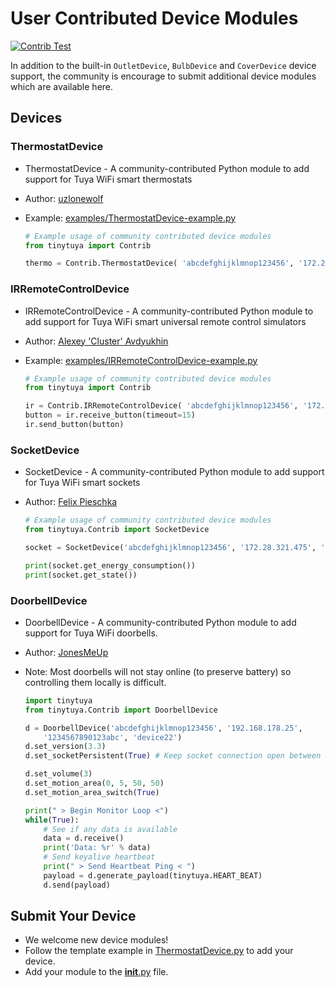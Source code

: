 # User Contributed Device Modules

[![Contrib Test](https://github.com/jasonacox/tinytuya/actions/workflows/contrib.yml/badge.svg)](https://github.com/jasonacox/tinytuya/actions/workflows/contrib.yml)

In addition to the built-in `OutletDevice`, `BulbDevice` and `CoverDevice` device support, the community is encourage to submit additional device modules which are available here.

## Devices

### ThermostatDevice

*  ThermostatDevice - A community-contributed Python module to add support for Tuya WiFi smart thermostats
* Author: [uzlonewolf](https://github.com/uzlonewolf)
* Example: [examples/ThermostatDevice-example.py](https://github.com/jasonacox/tinytuya/blob/master/examples/Contrib/ThermostatDevice-example.py)

    ```python
    # Example usage of community contributed device modules
    from tinytuya import Contrib

    thermo = Contrib.ThermostatDevice( 'abcdefghijklmnop123456', '172.28.321.475', '1234567890123abc' )
    ```

### IRRemoteControlDevice

* IRRemoteControlDevice - A community-contributed Python module to add support for Tuya WiFi smart universal remote control simulators
* Author: [Alexey 'Cluster' Avdyukhin](https://github.com/clusterm)
* Example: [examples/IRRemoteControlDevice-example.py](https://github.com/jasonacox/tinytuya/blob/master/examples/Contrib/IRRemoteControlDevice-example.py)

    ```python
    # Example usage of community contributed device modules
    from tinytuya import Contrib

    ir = Contrib.IRRemoteControlDevice( 'abcdefghijklmnop123456', '172.28.321.475', '1234567890123abc' )
    button = ir.receive_button(timeout=15)
    ir.send_button(button)
    ```

### SocketDevice

* SocketDevice - A community-contributed Python module to add support for Tuya WiFi smart sockets
* Author: [Felix Pieschka](https://github.com/Felix-Pi)

    ```python
    # Example usage of community contributed device modules
    from tinytuya.Contrib import SocketDevice

    socket = SocketDevice('abcdefghijklmnop123456', '172.28.321.475', '', version=3.3)
    
    print(socket.get_energy_consumption())
    print(socket.get_state())
    ```

### DoorbellDevice

* DoorbellDevice - A community-contributed Python module to add support for Tuya WiFi doorbells.
* Author: [JonesMeUp](https://github.com/jonesMeUp)
* Note: Most doorbells will not stay online (to preserve battery) so controlling them locally is difficult.

    ```python
    import tinytuya
    from tinytuya.Contrib import DoorbellDevice

    d = DoorbellDevice('abcdefghijklmnop123456', '192.168.178.25', 
        '1234567890123abc', 'device22')
    d.set_version(3.3)
    d.set_socketPersistent(True) # Keep socket connection open between commands

    d.set_volume(3)
    d.set_motion_area(0, 5, 50, 50)
    d.set_motion_area_switch(True)

    print(" > Begin Monitor Loop <")
    while(True):
        # See if any data is available
        data = d.receive()
        print('Data: %r' % data)
        # Send keyalive heartbeat
        print(" > Send Heartbeat Ping < ")
        payload = d.generate_payload(tinytuya.HEART_BEAT)
        d.send(payload)
    ```

## Submit Your Device

* We welcome new device modules!
* Follow the template example in [ThermostatDevice.py](ThermostatDevice.py) to add your device.
* Add your module to the [__init__.py](__init__.py) file.
